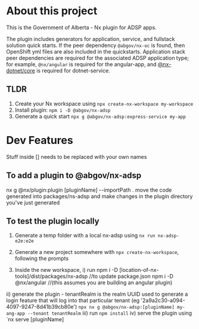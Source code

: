 # About this project

This is the Government of Alberta - Nx plugin for ADSP apps.

The plugin includes generators for application, service, and fullstack solution quick starts. If the peer dependency `@abgov/nx-oc` is found, then OpenShift yml files are also included in the quickstarts. Application stack peer dependencies are required for the associated ADSP application type; for example, `@nx/angular` is required for the angular-app, and [@nx-dotnet/core](https://github.com/nx-dotnet/nx-dotnet) is required for dotnet-service.

## TLDR

1. Create your Nx workspace using `npx create-nx-workspace my-workspace`
2. Install plugin: `npm i -D @abgov/nx-adsp`
3. Generate a quick start `npx g @abgov/nx-adsp:express-service my-app`

# Dev Features

Stuff inside [] needs to be replaced with your own names

## To add a plugin to @abgov/nx-adsp

nx g @nx/plugin:plugin [pluginName] --importPath .
move the code generated into packages/ns-adsp and make changes in the plugin directory you've just generated

## To test the plugin locally

1. Generate a temp folder with a local nx-adsp using `nx run nx-adsp-e2e:e2e`
2. Generate a new project somewhere with `npx create-nx-workspace`, following the prompts

3. Inside the new workspace,
   i) run
   npm i -D [location-of-nx-tools]/dist/packages/nx-adsp //to update package.json
   npm i -D @nx/angular //(this assumes you are building an angular plugin)

ii) generate the plugin - tenantRealm is the realm UUID used to generate a login feature that will log into that particular tenant (eg '2a9a2c30-a094-4097-9247-8d41b39cb80e')
`npx nx g @abgov/nx-adsp:[pluginName] my-ang-app --tenant tenantRealm`
iii) run `npm install`
iv) serve the plugin using `nx serve [pluginName]
